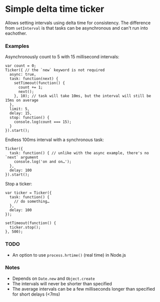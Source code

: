 # Simple delta time ticker

Allows setting intervals using delta time for consistency. The difference from `setInterval` is that
tasks can be asynchronous and can't run into eachother.

### Examples

Asynchronously count to 5 with 15 millisecond intervals:

```
var count = 0;
Ticker({ // the `new` keyword is not required
  async: true,
  task: function(next) {
    setTimeout(function() {
      count += 1;
      next();
    }, 10); // task will take 10ms, but the interval will still be 15ms on average
  },
  limit: 5,
  delay: 15,
  stop: function() {
    console.log(count === 15);
  }
}).start();
```

Endless 100ms interval with a synchronous task:

```
Ticker({
  task: function() { // unlike with the async example, there's no `next` argument
    console.log('on and on…');
  },
  delay: 100
}).start();
```

Stop a ticker:
```
var ticker = Ticker({
  task: function() {
    // do something…
  },
  delay: 100
});

setTimeout(function() {
  ticker.stop();
}, 500);
```

### TODO

 * An option to use `process.hrtime()` (real time) in Node.js

### Notes

 * Depends on `Date.new` and `Object.create`
 * The intervals will never be shorter than specified
 * The average intervals can be a few milliseconds longer than specified for short delays (<7ms)